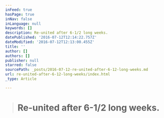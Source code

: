 ```yaml
---
inFeed: true
hasPage: true
inNav: false
inLanguage: null
keywords: []
description: Re-united after 6-1/2 long weeks.
datePublished: '2016-07-12T12:14:22.757Z'
dateModified: '2016-07-12T12:13:00.455Z'
title: ''
author: []
authors: []
publisher: null
starred: false
sourcePath: _posts/2016-07-12-re-united-after-6-12-long-weeks.md
url: re-united-after-6-12-long-weeks/index.html
_type: Article

---
```

> # Re-united after 6-1/2 long weeks.